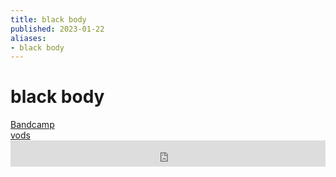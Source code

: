 ```yaml
---
title: black body
published: 2023-01-22
aliases:
- black body
---
```


# black body

<div class="flex">
<div><i class="ri-store-2-fill"></i> <a href="https://music.exodrifter.space/track/black-body">Bandcamp</a></div>
<div><i class="ri-video-fill"></i> <a href="https://vods.exodrifter.space/tag/song-black-body">vods</a></div>
</div>

<iframe style="border: 0; width: 100%; max-width: 700px; height: 42px;" src="https://bandcamp.com/EmbeddedPlayer/album=477085509/size=small/bgcol=333333/linkcol=0f91ff/track=1308634441/transparent=true/" seamless><a href="https://music.exodrifter.space/album/lonely-metro">lonely metro by exodrifter</a></iframe>
